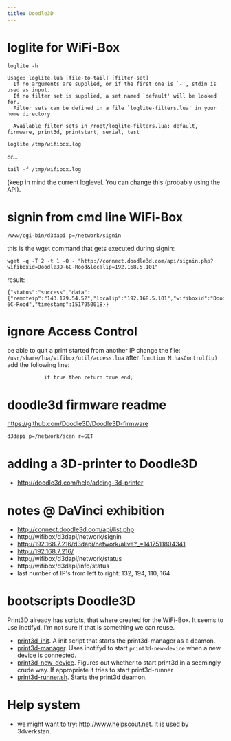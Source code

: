 ```yaml
---
title: Doodle3D
---
```



# loglite for WiFi-Box
```
loglite -h

Usage: loglite.lua [file-to-tail] [filter-set]
  If no arguments are supplied, or if the first one is `-', stdin is used as input.
  If no filter set is supplied, a set named `default' will be looked for.
  Filter sets can be defined in a file `loglite-filters.lua' in your home directory.

  Available filter sets in /root/loglite-filters.lua: default, firmware, print3d, printstart, serial, test

loglite /tmp/wifibox.log
```

or...

`tail -f /tmp/wifibox.log`

(keep in mind the current loglevel. You can change this (probably using the API).


# signin from cmd line WiFi-Box
```
/www/cgi-bin/d3dapi p=/network/signin
```

this is the wget command that gets executed during signin:
```
wget -q -T 2 -t 1 -O - "http://connect.doodle3d.com/api/signin.php?wifiboxid=Doodle3D-6C-Rood&localip=192.168.5.101"
```
result:
```
{"status":"success","data":{"remoteip":"143.179.54.52","localip":"192.168.5.101","wifiboxid":"Doodle3D-6C-Rood","timestamp":1517950018}}
```


# ignore Access Control
be able to quit a print started from another IP
change the file: `/usr/share/lua/wifibox/util/access.lua`
after `function M.hasControl(ip)` add the following line:
```
	        if true then return true end;
```

# doodle3d firmware readme
https://github.com/Doodle3D/Doodle3D-firmware
```
d3dapi p=/network/scan r=GET
```

# adding a 3D-printer to Doodle3D
* http://doodle3d.com/help/adding-3d-printer
# notes @ DaVinci exhibition
* http://connect.doodle3d.com/api/list.php
* http://wifibox/d3dapi/network/signin
* http://192.168.7.216/d3dapi/network/alive?_=1417511804341
* http://192.168.7.216/
* http://wifibox/d3dapi/network/status
* http://wifibox/d3dapi/info/status
* last number of IP's from left to right: 132, 194, 110, 164

# bootscripts Doodle3D
Print3D already has scripts, that where created for the WiFi-Box. It seems to use inotifyd, I'm not sure if that is something we can reuse. 

* [print3d_init](https://github.com/Doodle3D/print3d/blob/master/src/script/print3d_init). A init script that starts the print3d-manager as a deamon. 
* [print3d-manager](https://github.com/Doodle3D/print3d/blob/master/src/script/print3d-manager.sh). Uses inotifyd to start `print3d-new-device` when a new device is connected. 
* [print3d-new-device](https://github.com/Doodle3D/print3d/blob/master/src/script/print3d-new-device.sh). Figures out whether to start print3d in a seemingly crude way. If appropriate it tries to start print3d-runner
* [print3d-runner.sh](https://github.com/Doodle3D/print3d/blob/master/src/script/print3d-runner.sh). Starts the print3d deamon. 
# Help system
* we might want to try: http://www.helpscout.net. It is used by 3dverkstan.
